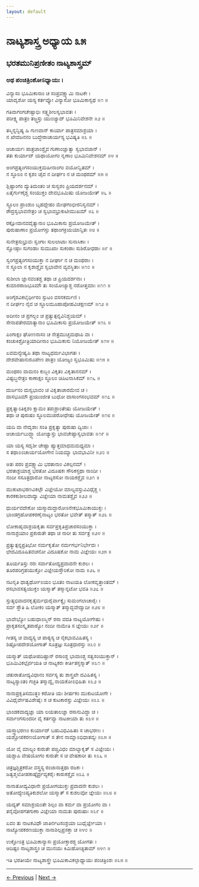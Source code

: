 ```yaml
---
layout: default
---
```

# ನಾಟ್ಯಶಾಸ್ತ್ರ ಅಧ್ಯಾಯ ೩೫ 

## ಭರತಮುನಿಪ್ರಣೀತಂ ನಾಟ್ಯಶಾಸ್ತ್ರಮ್

### ಅಥ ಪಂಚತ್ರಿಂಶೋಽಧ್ಯಾಯಃ । 

ವಿನ್ಯಾಸಂ ಭೂಮಿಕಾನಾಂ ಚ ಸಂಪ್ರವಕ್ಷ್ಯಾಮಿ ನಾಟಕೇ ।<br/>
ಯಾದೃಶೋ ಯಸ್ಯ ಕರ್ತವ್ಯೋ ವಿನ್ಯಾಸೋ ಭೂಮಿಕಾಸ್ವಥ ॥೧ ॥

ಗತಿವಾಗಂಗಚೇಷ್ಟಾಭಿಃ ಸತ್ತ್ವಶೀಲಸ್ವಭಾವತಃ ।<br/>
ಪರೀಕ್ಷ್ಯ ಪಾತ್ರಂ ತಜ್ಜ್ಞಸ್ತು ಯುಂಜ್ಯಾದ್ ಭೂಮಿನಿವೇಶನೇ ॥೨ ॥

ತಸ್ಮಿನ್ನನ್ವಿಷ್ಯ ಹಿ ಗುಣವಾನ್ ಕಾರ್ಯಾ ಪಾತ್ರಸಮಾಶ್ರಯಾ ।<br/>
ನ ಖೇದಜನನಂ ಬುದ್ಧೇರಾಚಾರ್ಯಸ್ಯ ಭವಿಷ್ಯತಿ ॥೩ ॥

ಆಚಾರ್ಯಃ ಪಾತ್ರಜಾಂಶ್ಚೈವ ಗುಣಾಂಜ್ಞಾತ್ವಾ ಸ್ವಭಾವಜಾನ್ ।<br/>
ತತಃ ಕುರ್ಯಾದ್ ಯಥಾಯೋಗಂ ನೃಣಾಂ ಭೂಮಿನಿವೇಶನಮ್ ॥೪ ॥

ಅಂಗಪ್ರತ್ಯಂಗಸಂಯುಕ್ತಮಹೀನಾಂಗಂ ವಯೋನ್ವಿತಮ್ ।<br/>
ನ ಸ್ಥೂಲಂ ನ ಕೃಶಂ ಚೈವ ನ ದೀರ್ಘಂ ನ ಚ ಮಂಥರಮ್ ॥೫ ॥

ಶ್ಲಿಷ್ಟಾಂಗಂ ದ್ಯುತಿಮಂತಂ ಚ ಸುಸ್ವರಂ ಪ್ರಿಯದರ್ಶನಮ್ ।<br/>
ಏತೈರ್ಗುಣೈಶ್ಚ ಸಂಯುಕ್ತಂ ದೇವಭೂಮಿಷು ಯೋಜಯೇತ್ ॥೬ ॥

ಸ್ಥೂಲಂ ಪ್ರಾಂಶುಂ ಬೃಹದ್ದೇಹಂ ಮೇಘಗಂಭೀರನಿಸ್ವನಮ್ ।<br/>
ರೌದ್ರಸ್ವಭಾವನೇತ್ರಂ ಚ ಸ್ವಭಾವಭ್ರುಕುಟೀಮುಖಮ್ ॥೭ ॥

ರಕ್ಷೋದಾನವದೈತ್ಯಾನಾಂ ಭೂಮಿಕಾಸು ಪ್ರಯೋಜಯೇತ್ ।<br/>
ಪುರುಷಾಣಾಂ ಪ್ರಯೋಗಸ್ತು ತಥಾಂಗಕ್ರಿಯಯಾನ್ವಿತಃ ॥೮ ॥

ಸುನೇತ್ರಸುಭ್ರುವಃ ಸ್ವಂಗಾಃ ಸುಲಲಾಟಾಃ ಸುನಾಸಿಕಾಃ ।<br/>
ಸ್ವೋಷ್ಠಾಃ ಸುಗಂಡಾಃ ಸುಮುಖಾಃ ಸುಕಂಠಾಃ ಸುಶಿರೋಧರಾಃ ॥೯ ॥

ಸ್ವಂಗಪ್ರತ್ಯಂಗಸಂಯುಕ್ತಾ ನ ದೀರ್ಘಾ ನ ಚ ಮಂಥರಾಃ ।<br/>
ನ ಸ್ಥೂಲಾ ನ ಕೃಶಾಶ್ಚೈವ ಸ್ವಭಾವೇನ ವ್ಯವಸ್ಥಿತಾಃ ॥೧೦ ॥

ಸುಶೀಲಾ ಜ್ಞಾನವಂತಶ್ಚ ತಥಾ ಚ ಪ್ರಿಯದರ್ಶನಾಃ ।<br/>
ಕುಮಾರರಾಜಭೂಮೌ ತು ಸಂಯೋಜ್ಯಾಶ್ಚ ನರೋತ್ತಮಾಃ ॥೧೧ ॥

ಅಂಗೈರವಿಕಲೈರ್ಧೀರಂ ಸ್ಫುಟಂ ವಸನಕರ್ಮಣಿ ।<br/>
ನ ದೀರ್ಘಂ ನೈವ ಚ ಸ್ಥೂಲಮೂಹಾಪೋಹವಿಚಕ್ಷಣಮ್ ॥೧೨ ॥

ಅದೀನಂ ಚ ಪ್ರಗಲ್ಭಂ ಚ ಪ್ರತ್ಯುತ್ಪನ್ನವಿನಿಶ್ಚಯಮ್ ।<br/>
ಸೇನಾಪತೇರಮಾತ್ಯಾನಾಂ ಭೂಮಿಕಾಸು ಪ್ರಯೋಜಯೇತ್ ॥೧೩ ॥

ಪಿಂಗಾಕ್ಷಂ ಘೋಣನಾಸಂ ಚ ನೇತ್ರಮುಚ್ಚಮಥಾಪಿ ವಾ ।<br/>
ಕಂಚುಕಿಶ್ರೋತ್ರಿಯಾದೀನಾಂ ಭೂಮಿಕಾಸು ನಿಯೋಜಯೇತ್ ॥೧೪ ॥

ಏವಮನ್ಯೇಷ್ವಪಿ ತಥಾ ನಾಟ್ಯಧರ್ಮವಿಭಾಗತಃ ।<br/>
ದೇಶವೇಷಾನುರೂಪೇಣ ಪಾತ್ರಂ ಯೋಜ್ಯಂ ಸ್ವಭೂಮಿಷು ॥೧೫ ॥

ಮಂಥರಂ ವಾಮನಂ ಕುಬ್ಜಂ ವಿಕೃತಂ ವಿಕೃತಾನನಮ್ ।<br/>
ವಿಷ್ಟಬ್ಧನೇತ್ರಂ ಕಾಣಾಕ್ಷಂ ಸ್ಥೂಲಂ ಚಿಪಿಟನಾಸಿಕಮ್ ॥೧೬ ॥

ದುರ್ಜನಂ ದುಸ್ವಭಾವಂ ಚ ವಿಕೃತಾಚಾರಮೇವ ಚ ।<br/>
ದಾಸಭೂಮೌ ಪ್ರಯುಂಜೀತ ಬುಧೋ ದಾಸಾಂಗಸಂಭವಮ್ ॥೧೭ ॥

ಪ್ರಕೃತ್ಯಾಽತಿಕೃಶಂ ಕ್ಷಾಮಂ ತಪಃಶ್ರಾಂತೇಷು ಯೋಜಯೇತ್ ।<br/>
ತಥಾ ಚ ಪುರುಷಂ ಸ್ಥೂಲಮುಪರೋಧೇಷು ಯೋಜಯೇತ್ ॥೧೮ ॥

ಯದಿ ವಾ ನೇದೃಶಾಃ ಸಂತಿ ಪ್ರಕೃತ್ಯಾ ಪುರುಷಾ ದ್ವಿಜಾಃ ।<br/>
ಆಚಾರ್ಯಬುದ್ಧ್ಯಾ ಯೋಜ್ಯಾಸ್ತು ಭಾವಚೇಷ್ಟಾಸ್ವಭಾವತಃ ॥೧೯ ॥

ಯಾ ಯಸ್ಯ ಸದೃಶೀ ಚೇಷ್ಟಾ ಹ್ಯುತ್ತಮಾಧಮಮಧ್ಯಮಾ ।<br/>
ಸ ತಥಾಽಽಚಾರ್ಯಯೋಗೇನ ನಿಯಮ್ಯಾ ಭಾವಭಾವಿನೀ ॥೨೦ ॥

ಅತಃ ಪರಂ ಪ್ರವಕ್ಷ್ಯಾಮಿ ಭರತಾನಾಂ ವಿಕಲ್ಪನಮ್ ।<br/>
ಭರತಾಶ್ರಯಾಶ್ಚ ಭರತೋ ವಿದೂಷಕಃ ಸೌರಿಕಸ್ತಥಾ ನಾಂದೀ ।<br/>
ನಂದೀ ಸಸೂತ್ರಧಾರೋ ನಾಟ್ಯರಸೋ ನಾಯಕಶ್ಚೈವ ॥೨೧ ॥

ಮುಕುಟಾಭರಣವಿಕಲ್ಪೌ ವಿಜ್ಞೇಯೋ ಮಾಲ್ಯವಸ್ತುವಿವಿಧೈಶ್ಚ ।<br/>
ಕಾರಕಕುಶೀಲವಾದ್ಯಾ ವಿಜ್ಞೇಯಾ ನಾಮತಶ್ಚೈವ ॥೨೨ ॥

ಧುರ್ಯವದೇಕೋ ಯಸ್ಮಾದುದ್ಧಾರೋಽನೇಕಭೂಮಿಕಾಯುಕ್ತಃ ।<br/>
ಭಾಂಡಗ್ರಹೋಪಕರಣೈನಾಟ್ಯಂ ಭರತೋ ಭವೇತ್ ತಸ್ಮಾತ್ ॥೨೩ ॥

ಲೋಕಾಹೃದಾಶ್ರಯಕೃತಾ ಸರ್ವಪ್ರಕೃತಿಪ್ರಚಾರಸಂಯುಕ್ತಾ ।<br/>
ನಾನಾಶ್ರಯಾಂ ಪ್ರಕುರುತೇ ತಥಾ ಚ ನಾರೀ ತು ಸರ್ವತ್ರ ॥೨೪ ॥

ಪ್ರತ್ಯುತ್ಪನ್ನಪ್ರತಿಭೋ ನರ್ಮಕೃತೋ ನರ್ಮಗರ್ಭನಿರ್ಭೇದಃ ।<br/>
ಛೇದವಿದೂಷಿತವಚನೋ ವಿದೂಷಕೋ ನಾಮ ವಿಜ್ಞೇಯಃ ॥೨೫ ॥

ತೂರ್ಯತಿಸ್ತು ನರಃ ಸರ್ವಾತೋದ್ಯಪ್ರವಾದನೇ ಕುಶಲಃ ।<br/>
ತೂರಪರಿಗ್ರಹಯುಕ್ತೋ ವಿಜ್ಞೇಯಸ್ತೌರಿಕೋ ನಾಮ ॥೨೬ ॥

ನಟನೃತಿ ಧಾತ್ವರ್ಥೋಽಯಂ ಭೂತಂ ನಾಟಯತಿ ಲೋಕವೃತ್ತಾಂತಮ್ ।<br/>
ರಸಭಾವಸತ್ವಯುಕ್ತಂ ಯಸ್ಮಾತ್ ತಸ್ಮಾನ್ನಟೋ ಭವತಿ ॥೨೭ ॥

ಸ್ತುತ್ಯಭಿವಾದನಕೃತೈರ್ಮಧುರೈರ್ವಾಕ್ಯೈಃ ಸುಮಂಗಲಾಚಾರೈಃ ।<br/>
ಸರ್ವ ಸ್ತೌತಿ ಹಿ ಲೋಕಂ ಯಸ್ಮಾತ್ ತಸ್ಮಾದ್ಭವೇದ್ವಾದೀ ॥೨೮ ॥

ಭಾವೇಭ್ಯೋ ಬಹುಧಾಽಸ್ಮಿನ್ ರಸಾ ವದತಿ ನಾಟ್ಯಯೋಗೇಷು ।<br/>
ಪ್ರಾಕೃತಸಂಸ್ಕೃತಪಾಠ್ಯೋ ನಂದೀ ನಾಮೇತಿ ಸ ಜ್ಞೇಯಃ ॥೨೯ ॥

ಗೀತಸ್ಯ ಚ ವಾದ್ಯಸ್ಯ ಚ ಪಾಠ್ಯಸ್ಯ ಚ ನೈಕಭಾವವಿಹಿತಸ್ಯ ।<br/>
ಶಿಷ್ಟೋಪದೇಶಯೋಗಾತ್ ಸೂತ್ರಜ್ಞಃ ಸೂತ್ರಧಾರಸ್ತು ॥೩೦ ॥

ಯಸ್ಮಾತ್ ಯಥೋಪದಿಷ್ಟಾನ್ ರಸಾಂಶ್ಚ ಭಾವಾಂಶ್ಚ
ಸತ್ವಸಂಯುಕ್ತಾನ್ ।<br/>
ಭೂಮಿವಿಕಲ್ಪೈರ್ನಯತಿ ಚ ನಾಟ್ಯಕರಃ ಕೀರ್ತಿತಸ್ತಸ್ಮಾತ್ ॥೩೧ ॥

ಚತುರಾತೋದ್ಯವಿಧಾನಂ ಸರ್ವಸ್ಯ ತು ಶಾಸ್ತ್ರಖೇ ದವಿಹಿತಸ್ಯ ।<br/>
ನಾಟ್ಯಸ್ಯಾಂತಂ ಗಚ್ಛತಿ ತಸ್ಮಾದ್ವೈ ನಾಯಕೋಽಭಿಹಿತಃ ॥೩೨ ॥

ನಾನಾಪ್ರಕೃತಿಸಮುತ್ಥಂ ಕರೋತಿ ಯಃ ಶೀರ್ಷಕಂ ಮುಕುಟಯೋಗೇ ।<br/>
ವಿವಿಧೈರ್ವೇಷವಿಶೇಷೈಃ ಸ ಚ ಕುಟಕಾರಸ್ತು ವಿಜ್ಞೇಯಃ ॥೩೩ ॥

ಭಾಂಡಕವಾದ್ಯಜ್ಞಾ ಯಾ ಲಯತಾಲಜ್ಞಾ ರಸಾನುವಿದ್ಧಾ ಚ ।<br/>
ಸರ್ವಾಂಗಸುಂದರೀ ವೈ ಕರ್ತವ್ಯಾ ನಾಟಕೀಯಾ ತು ॥೩೪ ॥

ಯಸ್ತ್ವಾಭರಣಂ ಕುರ್ಯಾದ್ ಬಹುವಿಧವಿಹಿತಂ ಸ ಚಾಭರಣಃ ।<br/>
ಯಶ್ಚೋಪಕರಣಯೋಗಾತ್ ಸ ತೇನ ನಾಮ್ನಾಽಭಿಧಾತವ್ಯಃ ॥೩೫ ॥

ಯೋ ವೈ ಮಾಲ್ಯಂ ಕುರುತೇ ಪಙ್ಚವಿಧಂ ಮಾಲ್ಯಾಕೃತ್ ಸ ವಿಜ್ಞೇಯಃ ।<br/>
ಯಶ್ಚಾಪಿ ವೇಷಯೋಗಂ ಕುರುತೇ ಸ ಚ ವೇಷಕಾರೀ ತು ॥೩೬ ॥

ಚಿತ್ರಜ್ಞಶ್ಚಿತ್ರಕರೋ ವಸ್ತ್ರಸ್ಯ ರಂಜಾನಾತ್ತಥಾ ರಜಕಃ ।<br/>
ಜತ್ವಶ್ಮಲೋಹಕಾಷ್ಠೈರ್ದ್ರವ್ಯಕರೈಃ ಕಾರುಕಶ್ಚೈವ ॥೩೭ ॥

ನಾನಾತೋದ್ಯವಿಧಾನೇ ಪ್ರಯೋಗಯುಕ್ತಃ ಪ್ರವಾದನೇ ಕುಶಲಃ ।<br/>
ಅತೋದ್ಯೇಽಪ್ಯತಿಕುಶಲೋ ಯಸ್ಮಾತ್ ಸ ಕುಶಲವೋ ಜ್ಞೇಯಃ ॥೩೮ ॥

ಯದ್ಯತ್ ಸಮಾಶ್ರಯಂತೇ ಶಿಲ್ಪಂ ವಾ ಕರ್ಮ ವಾ ಪ್ರಯೋಗಂ ವಾ ।<br/>
ತನೈವೋಪಗತಗುಣಾ ವಿಜ್ಞೇಯಾ ನಾಮತಃ ಪುರುಷಾಃ ॥೩೯ ॥

ಏವಂ ತು ನಾಟಕವಿಧೌ ಜಾತಿರ್ನಟಸಂಶ್ರಯಾ ಬುಧೈರ್ಜ್ಞೇಯಾ ।<br/>
ನಾಟ್ಯೋಪಕರಣಯುಕ್ತಾ ನಾನಾಶಿಲ್ಪಪ್ರಸಕ್ತಾ ಚ ॥೪೦ ॥

ಉಕ್ತೋಽತ್ರ ಭೂಮಿಕಾನ್ಯಾಸಃ ಪ್ರಯೋಕ್ತಾರಶ್ಚ ಯೋಗತಃ ।<br/>
ಆದಿಷ್ಟಂ ನಾಟ್ಯಶಾಸ್ತ್ರಂ ಚ ಮುನಯಃ ಕಿಮಿಹೋಚ್ಯತಾಮ್ ॥೪೧ ॥

ಇತಿ ಭರತೀಯೇ ನಾಟ್ಯಶಾಸ್ತ್ರೇ ಭೂಮಿಕಾವಿಕಲ್ಪಾಧ್ಯಾಯಃ ಪಂಚತ್ರಿಂಶಃ ॥೩೫ ॥

---

[← Previous](chapter_33.md) | [Next →](chapter_36.md)
